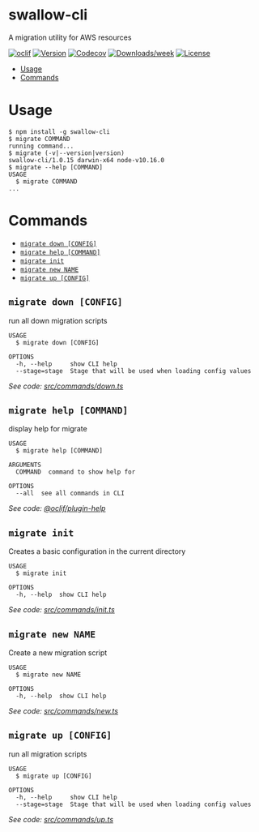 swallow-cli
===========

A migration utility for AWS resources

[![oclif](https://img.shields.io/badge/cli-oclif-brightgreen.svg)](https://oclif.io)
[![Version](https://img.shields.io/npm/v/swallow-cli.svg)](https://npmjs.org/package/swallow-cli)
[![Codecov](https://codecov.io/gh/drg-adaptive/swallow-migration/branch/master/graph/badge.svg)](https://codecov.io/gh/drg-adaptive/swallow-migration)
[![Downloads/week](https://img.shields.io/npm/dw/swallow-cli.svg)](https://npmjs.org/package/swallow-cli)
[![License](https://img.shields.io/npm/l/swallow-cli.svg)](https://github.com/drg-adaptive/swallow-migration/blob/master/package.json)

<!-- toc -->
* [Usage](#usage)
* [Commands](#commands)
<!-- tocstop -->
# Usage
<!-- usage -->
```sh-session
$ npm install -g swallow-cli
$ migrate COMMAND
running command...
$ migrate (-v|--version|version)
swallow-cli/1.0.15 darwin-x64 node-v10.16.0
$ migrate --help [COMMAND]
USAGE
  $ migrate COMMAND
...
```
<!-- usagestop -->
# Commands
<!-- commands -->
* [`migrate down [CONFIG]`](#migrate-down-config)
* [`migrate help [COMMAND]`](#migrate-help-command)
* [`migrate init`](#migrate-init)
* [`migrate new NAME`](#migrate-new-name)
* [`migrate up [CONFIG]`](#migrate-up-config)

## `migrate down [CONFIG]`

run all down migration scripts

```
USAGE
  $ migrate down [CONFIG]

OPTIONS
  -h, --help     show CLI help
  --stage=stage  Stage that will be used when loading config values
```

_See code: [src/commands/down.ts](https://github.com/drg-adaptive/swallow-migration/blob/v1.0.15/src/commands/down.ts)_

## `migrate help [COMMAND]`

display help for migrate

```
USAGE
  $ migrate help [COMMAND]

ARGUMENTS
  COMMAND  command to show help for

OPTIONS
  --all  see all commands in CLI
```

_See code: [@oclif/plugin-help](https://github.com/oclif/plugin-help/blob/v2.2.1/src/commands/help.ts)_

## `migrate init`

Creates a basic configuration in the current directory

```
USAGE
  $ migrate init

OPTIONS
  -h, --help  show CLI help
```

_See code: [src/commands/init.ts](https://github.com/drg-adaptive/swallow-migration/blob/v1.0.15/src/commands/init.ts)_

## `migrate new NAME`

Create a new migration script

```
USAGE
  $ migrate new NAME

OPTIONS
  -h, --help  show CLI help
```

_See code: [src/commands/new.ts](https://github.com/drg-adaptive/swallow-migration/blob/v1.0.15/src/commands/new.ts)_

## `migrate up [CONFIG]`

run all migration scripts

```
USAGE
  $ migrate up [CONFIG]

OPTIONS
  -h, --help     show CLI help
  --stage=stage  Stage that will be used when loading config values
```

_See code: [src/commands/up.ts](https://github.com/drg-adaptive/swallow-migration/blob/v1.0.15/src/commands/up.ts)_
<!-- commandsstop -->
